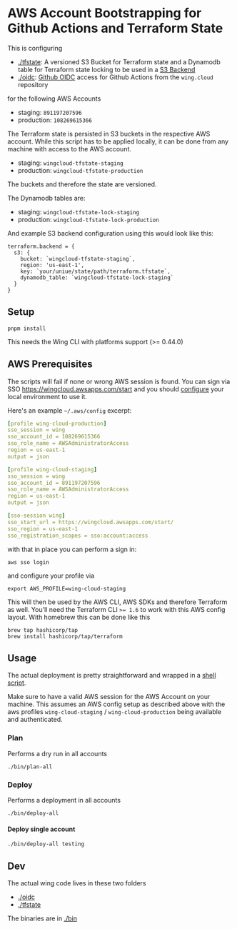 # AWS Account Bootstrapping for Github Actions and Terraform State

This is configuring

- [./tfstate](./tfstate/): A versioned S3 Bucket for Terraform state and a Dynamodb table for Terraform state locking to be used in a [S3 Backend](https://developer.hashicorp.com/terraform/language/settings/backends/s3) 
- [./oidc](./oidc/): [Github OIDC](https://docs.github.com/en/actions/deployment/security-hardening-your-deployments/configuring-openid-connect-in-amazon-web-services) access for Github Actions from the `wing.cloud` repository

for the following AWS Accounts

- staging: `891197207596`
- production: `108269615366`

The Terraform state is persisted in S3 buckets in the respective AWS account. While this script has to be applied locally, it can be done from any machine with access to the AWS account.

- staging: `wingcloud-tfstate-staging`
- production: `wingcloud-tfstate-production`

The buckets and therefore the state are versioned. 

The Dynamodb tables are:

- staging: `wingcloud-tfstate-lock-staging`
- production: `wingcloud-tfstate-lock-production`

And example S3 backend configuration using this would look like this:

```
terraform.backend = {
  s3: {
    bucket: `wingcloud-tfstate-staging`,
    region: 'us-east-1',
    key: `your/uniue/state/path/terraform.tfstate`,
    dynamodb_table: `wingcloud-tfstate-lock-staging`
  }
}
```

## Setup

```
pnpm install
```

This needs the Wing CLI with platforms support (>= 0.44.0)

## AWS Prerequisites

The scripts will fail if none or wrong AWS session is found. You can sign via SSO https://wingcloud.awsapps.com/start and you should [configure](https://docs.aws.amazon.com/cli/latest/userguide/sso-configure-profile-token.html) your local environment to use it.

Here's an example `~/.aws/config` excerpt:

```yaml
[profile wing-cloud-production]
sso_session = wing
sso_account_id = 108269615366
sso_role_name = AWSAdministratorAccess
region = us-east-1
output = json

[profile wing-cloud-staging]
sso_session = wing
sso_account_id = 891197207596
sso_role_name = AWSAdministratorAccess
region = us-east-1
output = json

[sso-session wing]
sso_start_url = https://wingcloud.awsapps.com/start/
sso_region = us-east-1
sso_registration_scopes = sso:account:access
```

with that in place you can perform a sign in:

```
aws sso login
```

and configure your profile via 

```
export AWS_PROFILE=wing-cloud-staging
```

This will then be used by the AWS CLI, AWS SDKs and therefore Terraform as well. You'll need the Terraform CLI `>= 1.6` to work with this AWS config layout. With homebrew this can be done like this

```
brew tap hashicorp/tap
brew install hashicorp/tap/terraform
```

## Usage

The actual deployment is pretty straightforward and wrapped in a [shell script](./bin/deploy-all).

Make sure to have a valid AWS session for the AWS Account on your machine. This assumes an AWS config setup as described above with the aws profiles `wing-cloud-staging` / `wing-cloud-production` being available and authenticated.

### Plan 

Performs a dry run in all accounts

```
./bin/plan-all
```

### Deploy

Performs a deployment in all accounts

```
./bin/deploy-all
```

#### Deploy single account

```
./bin/deploy-all testing
```

## Dev

The actual wing code lives in these two folders

 - [./oidc](./oidc/)
 - [./tfstate](./tfstate/)

 The binaries are in [./bin](./bin/)